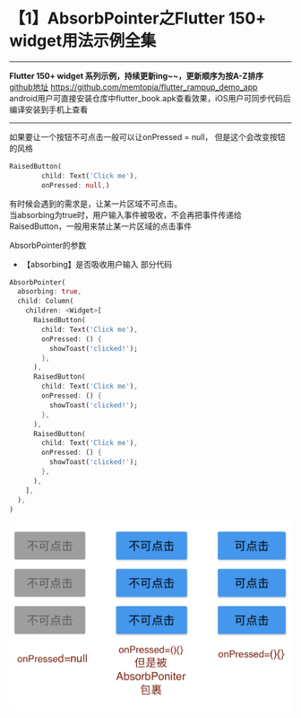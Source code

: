 
# 【1】AbsorbPointer之Flutter 150+ widget用法示例全集


---
**Flutter 150+ widget 系列示例，持续更新ing~~，更新顺序为按A-Z排序**<br>
[github地址](https://github.com/memtopia/flutter_rampup_demo_app) https://github.com/memtopia/flutter_rampup_demo_app<br>
android用户可直接安装仓库中flutter_book.apk查看效果，iOS用户可同步代码后编译安装到手机上查看

---

如果要让一个按钮不可点击一般可以让onPressed = null， 但是这个会改变按钮的风格
```dart
RaisedButton(
        child: Text('Click me'),
        onPressed: null,)
```
有时候会遇到的需求是，让某一片区域不可点击。<br>
当absorbing为true时，用户输入事件被吸收，不会再把事件传递给RaisedButton，一般用来禁止某一片区域的点击事件

AbsorbPointer的参数
* 【absorbing】是否吸收用户输入
部分代码
```dart
AbsorbPointer(
  absorbing: true,
  child: Column(
    children: <Widget>[
      RaisedButton(
        child: Text('Click me'),
        onPressed: () {
          showToast('clicked!');
        },
      ),
      RaisedButton(
        child: Text('Click me'),
        onPressed: () {
          showToast('clicked!');
        },
      ),
      RaisedButton(
        child: Text('Click me'),
        onPressed: () {
          showToast('clicked!');
        },
      ),
    ],
  ),
)
```
![AbsorbPointer](https://github.com/memtopia/flutter_rampup/raw/master/images/AbsorbPointer.png)


